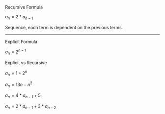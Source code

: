 <!-- $_{n+1}$ -->

<!-- ![\Large x=\frac{-b\pm\sqrt{b^2-4ac}}{2a}](https://latex.codecogs.com/svg.latex?\Large&space;x=\frac{-b\pm\sqrt{b^2-4ac}}{2a}) -->

<!-- $$\sum_{i=1}^n X_i$$ -->

<!-- $k_{n+1}$ -->

<p>Recursive Formula</p>

$a_{n}=2*a_{n-1}$

<p>Sequence, each term is dependent on the previous terms.</p>
<hr/>

<p>Explicit Formula</p>

$a_{n}=2^{n-1}$

<!-- <p>Sequence where each term is found by using number of terms</p> -->

<p>Explicit vs Recursive</p>

$a_{n}=1+2^n$

$a_{n}=13{n}-{n}^2$

$a_{n}=4*a_{n-1}+5$

$a_{n}=2*a_{n-1}+3*a_{n-2}$ 